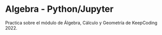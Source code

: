 # Algebra - Python/Jupyter

Practica sobre el módulo de Álgebra, Cálculo y Geometría de KeepCoding 2022.